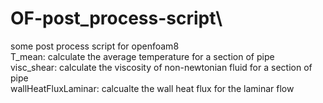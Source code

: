 # OF-post_process-script\
some post process script for openfoam8\
T_mean: calculate the average temperature for a section of pipe\
visc_shear: calculate the viscosity of non-newtonian fluid for a section of pipe\
wallHeatFluxLaminar: calcualte the wall heat flux for the laminar flow
